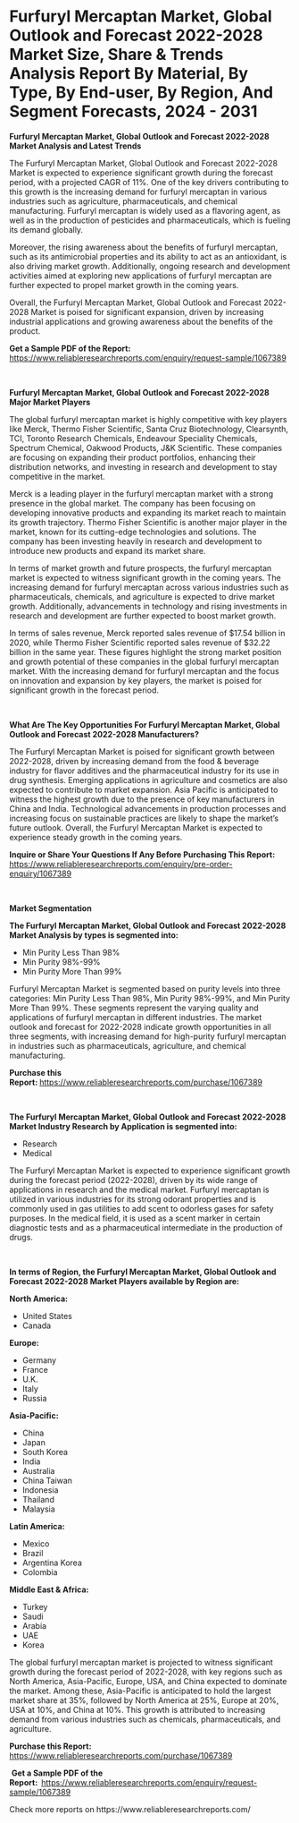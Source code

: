 <p><h1>Furfuryl Mercaptan Market, Global Outlook and Forecast 2022-2028 Market Size, Share & Trends Analysis Report By Material, By Type, By End-user, By Region, And Segment Forecasts, 2024 - 2031</h1></p><p><strong>Furfuryl Mercaptan Market, Global Outlook and Forecast 2022-2028 Market Analysis and Latest Trends</strong></p>
<p><p>The Furfuryl Mercaptan Market, Global Outlook and Forecast 2022-2028 Market is expected to experience significant growth during the forecast period, with a projected CAGR of 11%. One of the key drivers contributing to this growth is the increasing demand for furfuryl mercaptan in various industries such as agriculture, pharmaceuticals, and chemical manufacturing. Furfuryl mercaptan is widely used as a flavoring agent, as well as in the production of pesticides and pharmaceuticals, which is fueling its demand globally. </p><p>Moreover, the rising awareness about the benefits of furfuryl mercaptan, such as its antimicrobial properties and its ability to act as an antioxidant, is also driving market growth. Additionally, ongoing research and development activities aimed at exploring new applications of furfuryl mercaptan are further expected to propel market growth in the coming years. </p><p>Overall, the Furfuryl Mercaptan Market, Global Outlook and Forecast 2022-2028 Market is poised for significant expansion, driven by increasing industrial applications and growing awareness about the benefits of the product.</p></p>
<p><strong>Get a Sample PDF of the Report:&nbsp;</strong> <a href="https://www.reliableresearchreports.com/enquiry/request-sample/1067389">https://www.reliableresearchreports.com/enquiry/request-sample/1067389</a></p>
<p>&nbsp;</p>
<p><strong>Furfuryl Mercaptan Market, Global Outlook and Forecast 2022-2028 Major Market Players</strong></p>
<p><p>The global furfuryl mercaptan market is highly competitive with key players like Merck, Thermo Fisher Scientific, Santa Cruz Biotechnology, Clearsynth, TCI, Toronto Research Chemicals, Endeavour Speciality Chemicals, Spectrum Chemical, Oakwood Products, J&K Scientific. These companies are focusing on expanding their product portfolios, enhancing their distribution networks, and investing in research and development to stay competitive in the market.</p><p>Merck is a leading player in the furfuryl mercaptan market with a strong presence in the global market. The company has been focusing on developing innovative products and expanding its market reach to maintain its growth trajectory. Thermo Fisher Scientific is another major player in the market, known for its cutting-edge technologies and solutions. The company has been investing heavily in research and development to introduce new products and expand its market share.</p><p>In terms of market growth and future prospects, the furfuryl mercaptan market is expected to witness significant growth in the coming years. The increasing demand for furfuryl mercaptan across various industries such as pharmaceuticals, chemicals, and agriculture is expected to drive market growth. Additionally, advancements in technology and rising investments in research and development are further expected to boost market growth.</p><p>In terms of sales revenue, Merck reported sales revenue of $17.54 billion in 2020, while Thermo Fisher Scientific reported sales revenue of $32.22 billion in the same year. These figures highlight the strong market position and growth potential of these companies in the global furfuryl mercaptan market. With the increasing demand for furfuryl mercaptan and the focus on innovation and expansion by key players, the market is poised for significant growth in the forecast period.</p></p>
<p>&nbsp;</p>
<p><strong>What Are The Key Opportunities For Furfuryl Mercaptan Market, Global Outlook and Forecast 2022-2028 Manufacturers?</strong></p>
<p><p>The Furfuryl Mercaptan Market is poised for significant growth between 2022-2028, driven by increasing demand from the food & beverage industry for flavor additives and the pharmaceutical industry for its use in drug synthesis. Emerging applications in agriculture and cosmetics are also expected to contribute to market expansion. Asia Pacific is anticipated to witness the highest growth due to the presence of key manufacturers in China and India. Technological advancements in production processes and increasing focus on sustainable practices are likely to shape the market’s future outlook. Overall, the Furfuryl Mercaptan Market is expected to experience steady growth in the coming years.</p></p>
<p><strong>Inquire or Share Your Questions If Any Before Purchasing This Report:</strong> <a href="https://www.reliableresearchreports.com/enquiry/pre-order-enquiry/1067389">https://www.reliableresearchreports.com/enquiry/pre-order-enquiry/1067389</a></p>
<p>&nbsp;</p>
<p><strong>Market Segmentation</strong></p>
<p><strong>The Furfuryl Mercaptan Market, Global Outlook and Forecast 2022-2028 Market Analysis by types is segmented into:</strong></p>
<p><ul><li>Min Purity Less Than 98%</li><li>Min Purity 98%-99%</li><li>Min Purity More Than 99%</li></ul></p>
<p><p>Furfuryl Mercaptan Market is segmented based on purity levels into three categories: Min Purity Less Than 98%, Min Purity 98%-99%, and Min Purity More Than 99%. These segments represent the varying quality and applications of furfuryl mercaptan in different industries. The market outlook and forecast for 2022-2028 indicate growth opportunities in all three segments, with increasing demand for high-purity furfuryl mercaptan in industries such as pharmaceuticals, agriculture, and chemical manufacturing.</p></p>
<p><strong>Purchase this Report:&nbsp;</strong><a href="https://www.reliableresearchreports.com/purchase/1067389">https://www.reliableresearchreports.com/purchase/1067389</a></p>
<p>&nbsp;</p>
<p><strong>The Furfuryl Mercaptan Market, Global Outlook and Forecast 2022-2028 Market Industry Research by Application is segmented into:</strong></p>
<p><ul><li>Research</li><li>Medical</li></ul></p>
<p><p>The Furfuryl Mercaptan Market is expected to experience significant growth during the forecast period (2022-2028), driven by its wide range of applications in research and the medical market. Furfuryl mercaptan is utilized in various industries for its strong odorant properties and is commonly used in gas utilities to add scent to odorless gases for safety purposes. In the medical field, it is used as a scent marker in certain diagnostic tests and as a pharmaceutical intermediate in the production of drugs.</p></p>
<p>&nbsp;</p>
<p><strong>In terms of Region, the Furfuryl Mercaptan Market, Global Outlook and Forecast 2022-2028 Market Players available by Region are:</strong></p>
<p>
    <p> <strong> North America: </strong>
        <ul>
            <li>United States</li>
            <li>Canada</li>
        </ul>
        </p> 
    <p> <strong> Europe: </strong>
        <ul>
            <li>Germany</li>
            <li>France</li>
            <li>U.K.</li>
            <li>Italy</li>
            <li>Russia</li>
        </ul>
        </p> 
    <p> <strong> Asia-Pacific: </strong>
        <ul>
            <li>China</li>
            <li>Japan</li>
            <li>South Korea</li>
            <li>India</li>
            <li>Australia</li>
            <li>China Taiwan</li>
            <li>Indonesia</li>
            <li>Thailand</li>
            <li>Malaysia</li>
        </ul>
        </p> 
    <p> <strong> Latin America: </strong>
        <ul>
            <li>Mexico</li>
            <li>Brazil</li>
            <li>Argentina Korea</li>
            <li>Colombia</li>
        </ul>
        </p> 
    <p> <strong> Middle East & Africa: </strong>
        <ul>
            <li>Turkey</li>
            <li>Saudi</li>
            <li>Arabia</li>
            <li>UAE</li>
            <li>Korea</li>
        </ul>
    </p>
    </p>
<p><p>The global furfuryl mercaptan market is projected to witness significant growth during the forecast period of 2022-2028, with key regions such as North America, Asia-Pacific, Europe, USA, and China expected to dominate the market. Among these, Asia-Pacific is anticipated to hold the largest market share at 35%, followed by North America at 25%, Europe at 20%, USA at 10%, and China at 10%. This growth is attributed to increasing demand from various industries such as chemicals, pharmaceuticals, and agriculture.</p></p>
<p><strong>Purchase this Report: </strong><a href="https://www.reliableresearchreports.com/purchase/1067389">https://www.reliableresearchreports.com/purchase/1067389</a></p>
<p>&nbsp;<strong>Get a Sample PDF of the Report:&nbsp;&nbsp;</strong><a href="https://www.reliableresearchreports.com/enquiry/request-sample/1067389">https://www.reliableresearchreports.com/enquiry/request-sample/1067389</a></p>
<p><strong></strong></p>
<p>Check more reports on https://www.reliableresearchreports.com/</p>
